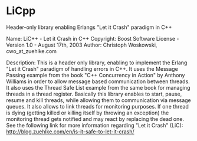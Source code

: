 # LiCpp
Header-only library enabling Erlangs "Let it Crash" paradigm in C++

Name: LiC++ - Let it Crash in C++
Copyright: Boost Software License - Version 1.0 - August 17th, 2003
Author: Christoph Woskowski, cwo_at_zuehlke.com

Description:
This is a header only library, enabling to implement the Erlang "Let it Crash"
paradigm of handling errors in C++. It uses the Message Passing example from
the book "C++ Concurrency in Action" by Anthony Williams in order to allow
message based communication between threads. It also uses the Thread Safe List
example from the same book for managing threads in a thread register.
Basically this library enables to start, pause, resume and kill threads, while
allowing them to communication via message queues. It also allows to link
threads for monitoring purposes. If one thread is dying (getting killed or
killing itself by throwing an exception) the monitoring thread gets notified
and may react by replacing the dead one. See the following link for more
information regarding "Let it Crash" (LiC):
http://blog.zuehlke.com/en/is-it-safe-to-let-it-crash/
